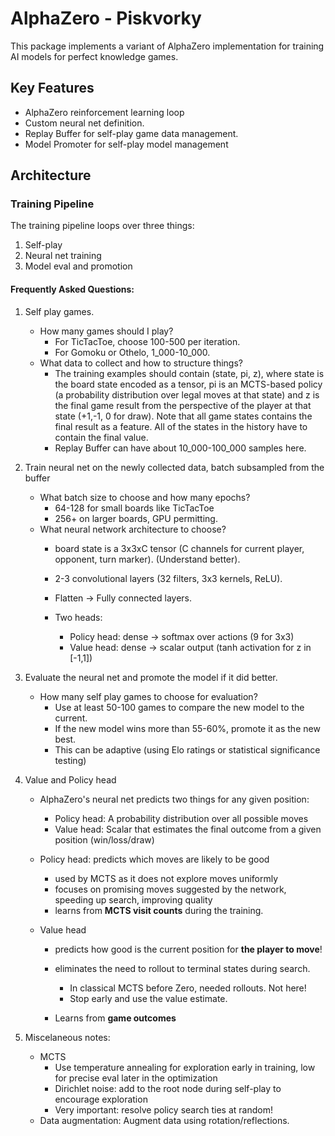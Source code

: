 # AlphaZero - Piskvorky
This package implements a variant of AlphaZero implementation for training AI models for perfect knowledge games. 

## Key Features
- AlphaZero reinforcement learning loop
- Custom neural net definition.
- Replay Buffer for self-play game data management.
- Model Promoter for self-play model management 

## Architecture

### Training Pipeline 
The training pipeline loops over three things: 

1. Self-play
2. Neural net training
3. Model eval and promotion 

#### Frequently Asked Questions: 
1. Self play games. 
    * How many games should I play?
        - For TicTacToe, choose 100-500 per iteration. 
        - For Gomoku or Othelo, 1_000-10_000.
    * What data to collect and how to structure things? 
        - The training examples should contain (state, pi, z), where state is the board state encoded as a tensor, pi is an MCTS-based policy (a probability distribution over legal moves at that state) and z is the final game result from the perspective of the player at that state (+1,-1, 0 for draw). Note that all game states contains the final result as a feature. All of the states in the history have to contain the final value. 
        - Replay Buffer can have about 10_000-100_000 samples here. 


2. Train neural net on the newly collected data, batch subsampled from the buffer
    * What batch size to choose and how many epochs? 
        - 64-128 for small boards like TicTacToe
        - 256+ on larger boards, GPU permitting. 
    * What neural network architecture to choose? 
        - board state is a 3x3xC tensor (C channels for current player, opponent, turn marker). (Understand better).
        - 2-3 convolutional layers (32 filters, 3x3 kernels, ReLU).
        - Flatten -> Fully connected layers.

        - Two heads: 
            - Policy head: dense -> softmax over actions (9 for 3x3)
            - Value head: dense -> scalar output (tanh activation for z in [-1,1])



3. Evaluate the neural net and promote the model if it did better. 
    * How many self play games to choose for evaluation? 
        - Use at least 50-100 games to compare the new model to the current.
        - If the new model wins more than 55-60%, promote it as the new best. 
        - This can be adaptive (using Elo ratings or statistical significance testing)

4. Value and Policy head
    * AlphaZero's neural net predicts two things for any given position:
        - Policy head: A probability distribution over all possible moves
        - Value head: Scalar that estimates the final outcome from a given position (win/loss/draw)

    * Policy head: predicts which moves are likely to be good 
        - used by MCTS as it does not explore moves uniformly
        - focuses on promising moves suggested by the network, speeding up search, improving quality
        - learns from **MCTS visit counts** during the training. 
    
    * Value head
        - predicts how good is the current position for **the player to move**! 
        - eliminates the need to rollout to terminal states during search. 
            - In classical MCTS before Zero, needed rollouts. Not here! 
            - Stop early and use the value estimate. 

        - Learns from **game outcomes** 

    


5. Miscelaneous notes:  
    * MCTS
        - Use temperature annealing for exploration early in training, low for precise eval later in the optimization 
        - Dirichlet noise: add to the root node during self-play to encourage exploration 
        - Very important: resolve policy search ties at random! 

    - Data augmentation: Augment data using rotation/reflections.


